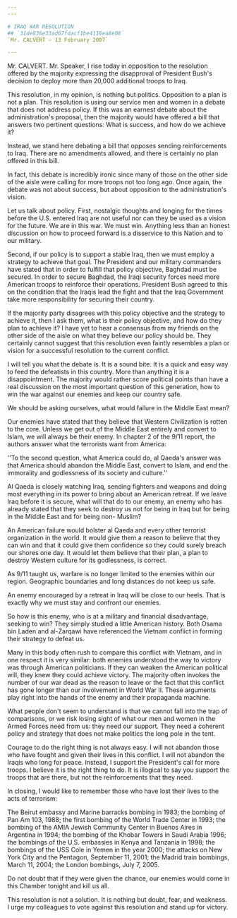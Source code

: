```yaml
---
---

# IRAQ WAR RESOLUTION
## `31de836e33ad67fdacf1be4116ea8e08`
`Mr. CALVERT — 13 February 2007`

---
```



Mr. CALVERT. Mr. Speaker, I rise today in opposition to the 
resolution offered by the majority expressing the disapproval of 
President Bush's decision to deploy more than 20,000 additional troops 
to Iraq.

This resolution, in my opinion, is nothing but politics. Opposition 
to a plan is not a plan. This resolution is using our service men and 
women in a debate that does not address policy. If this was an earnest 
debate about the administration's proposal, then the majority would 
have offered a bill that answers two pertinent questions: What is 
success, and how do we achieve it?

Instead, we stand here debating a bill that opposes sending 
reinforcements to Iraq. There are no amendments allowed, and there is 
certainly no plan offered in this bill.

In fact, this debate is incredibly ironic since many of those on the 
other side of the aisle were calling for more troops not too long ago. 
Once again, the debate was not about success, but about opposition to 
the administration's vision.

Let us talk about policy. First, nostalgic thoughts and longing for 
the times before the U.S. entered Iraq are not useful nor can they be 
used as a vision for the future. We are in this war. We must win. 
Anything less than an honest discussion on how to proceed forward is a 
disservice to this Nation and to our military.

Second, if our policy is to support a stable Iraq, then we must 
employ a strategy to achieve that goal. The President and our military 
commanders have stated that in order to fulfill that policy objective, 
Baghdad must be secured. In order to secure Baghdad, the Iraqi security 
forces need more American troops to reinforce their operations. 
President Bush agreed to this on the condition that the Iraqis lead the 
fight and that the Iraq Government take more responsibility for 
securing their country.

If the majority party disagrees with this policy objective and the 
strategy to achieve it, then I ask them, what is their policy 
objective, and how do they plan to achieve it? I have yet to hear a 
consensus from my friends on the other side of the aisle on what they 
believe our policy should be. They certainly cannot suggest that this 
resolution even faintly resembles a plan or vision for a successful 
resolution to the current conflict.

I will tell you what the debate is. It is a sound bite. It is a quick 
and easy way to feed the defeatists in this country. More than anything 
it is a disappointment. The majority would rather score political 
points than have a real discussion on the most important question of 
this generation, how to win the war against our enemies and keep our 
country safe.

We should be asking ourselves, what would failure in the Middle East 
mean?

Our enemies have stated that they believe that Western Civilization 
is rotten to the core. Unless we get out of the Middle East entirely 
and convert to Islam, we will always be their enemy. In chapter 2 of 
the 9/11 report, the authors answer what the terrorists want from 
America:

''To the second question, what America could do, al Qaeda's answer 
was that America should abandon the Middle East, convert to Islam, and 
end the immorality and godlessness of its society and culture.''

Al Qaeda is closely watching Iraq, sending fighters and weapons and 
doing most everything in its power to bring about an American retreat. 
If we leave Iraq before it is secure, what will that do to our enemy, 
an enemy who has already stated that they seek to destroy us not for 
being in Iraq but for being in the Middle East and for being non-
Muslim?

An American failure would bolster al Qaeda and every other terrorist 
organization in the world. It would give them a reason to believe that 
they can win and that it could give them confidence so they could 
surely breach our shores one day. It would let them believe that their 
plan, a plan to destroy Western culture for its godlessness, is 
correct.

As 9/11 taught us, warfare is no longer limited to the enemies within 
our region. Geographic boundaries and long distances do not keep us 
safe.



An enemy encouraged by a retreat in Iraq will be close to our heels. 
That is exactly why we must stay and confront our enemies.

So how is this enemy, who is at a military and financial 
disadvantage, seeking to win? They simply studied a little American 
history. Both Osama bin Laden and al-Zarqawi have referenced the 
Vietnam conflict in forming their strategy to defeat us.

Many in this body often rush to compare this conflict with Vietnam, 
and in one respect it is very similar: both enemies understood the way 
to victory was through American politicians. If they can weaken the 
American political will, they knew they could achieve victory. The 
majority often invokes the number of our war dead as the reason to 
leave or the fact that this conflict has gone longer than our 
involvement in World War II. These arguments play right into the hands 
of the enemy and their propaganda machine.

What people don't seem to understand is that we cannot fall into the 
trap of comparisons, or we risk losing sight of what our men and women 
in the Armed Forces need from us: they need our support. They need a 
coherent policy and strategy that does not make politics the long pole 
in the tent.

Courage to do the right thing is not always easy. I will not abandon 
those who have fought and given their lives in this conflict. I will 
not abandon the Iraqis who long for peace. Instead, I support the 
President's call for more troops. I believe it is the right thing to 
do. It is illogical to say you support the troops that are there, but 
not the reinforcements that they need.

In closing, I would like to remember those who have lost their lives 
to the acts of terrorism:

The Beirut embassy and Marine barracks bombing in 1983; the bombing 
of Pan Am 103, 1988; the first bombing of the World Trade Center in 
1993; the bombing of the AMIA Jewish Community Center in Buenos Aires 
in Argentina in 1994; the bombing of the Khobar Towers in Saudi Arabia 
1996; the bombings of the U.S. embassies in Kenya and Tanzania in 1998; 
the bombings of the USS Cole in Yemen in the year 2000; the attacks on 
New York City and the Pentagon, September 11, 2001; the Madrid train 
bombings, March 11, 2004; the London bombings, July 7, 2005.

Do not doubt that if they were given the chance, our enemies would 
come in this Chamber tonight and kill us all.

This resolution is not a solution. It is nothing but doubt, fear, and 
weakness. I urge my colleagues to vote against this resolution and 
stand up for victory.